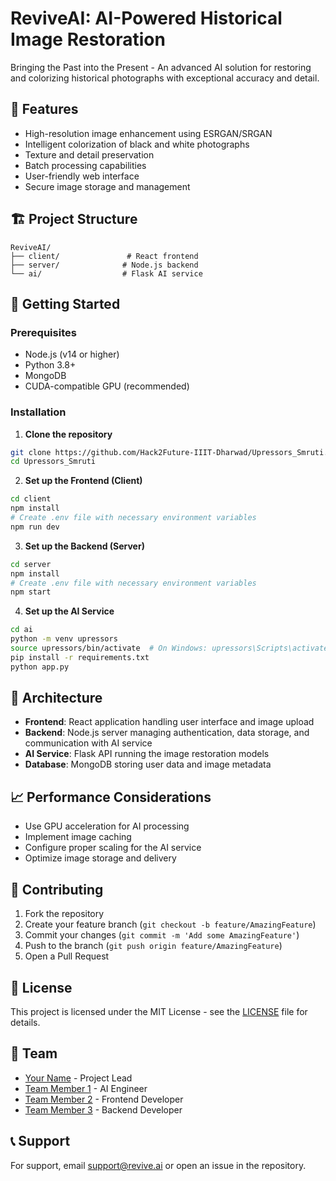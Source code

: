 # ReviveAI: AI-Powered Historical Image Restoration

Bringing the Past into the Present - An advanced AI solution for restoring and colorizing historical photographs with exceptional accuracy and detail.

## 🌟 Features

- High-resolution image enhancement using ESRGAN/SRGAN
- Intelligent colorization of black and white photographs
- Texture and detail preservation
- Batch processing capabilities
- User-friendly web interface
- Secure image storage and management

## 🏗️ Project Structure

```
ReviveAI/
├── client/               # React frontend
├── server/              # Node.js backend
└── ai/                  # Flask AI service
```

## 🚀 Getting Started

### Prerequisites

- Node.js (v14 or higher)
- Python 3.8+
- MongoDB
- CUDA-compatible GPU (recommended)

### Installation

1. **Clone the repository**
```bash
git clone https://github.com/Hack2Future-IIIT-Dharwad/Upressors_Smruti.git
cd Upressors_Smruti
```

2. **Set up the Frontend (Client)**
```bash
cd client
npm install
# Create .env file with necessary environment variables
npm run dev
```

3. **Set up the Backend (Server)**
```bash
cd server
npm install
# Create .env file with necessary environment variables
npm start
```

4. **Set up the AI Service**
```bash
cd ai
python -m venv upressors
source upressors/bin/activate  # On Windows: upressors\Scripts\activate
pip install -r requirements.txt
python app.py
```



## 🔧 Architecture

- **Frontend**: React application handling user interface and image upload
- **Backend**: Node.js server managing authentication, data storage, and communication with AI service
- **AI Service**: Flask API running the image restoration models
- **Database**: MongoDB storing user data and image metadata



## 📈 Performance Considerations

- Use GPU acceleration for AI processing
- Implement image caching
- Configure proper scaling for the AI service
- Optimize image storage and delivery

## 🤝 Contributing

1. Fork the repository
2. Create your feature branch (`git checkout -b feature/AmazingFeature`)
3. Commit your changes (`git commit -m 'Add some AmazingFeature'`)
4. Push to the branch (`git push origin feature/AmazingFeature`)
5. Open a Pull Request

## 📝 License

This project is licensed under the MIT License - see the [LICENSE](LICENSE) file for details.

## 👥 Team

- [Your Name](https://github.com/yourusername) - Project Lead
- [Team Member 1](https://github.com/teammember1) - AI Engineer
- [Team Member 2](https://github.com/teammember2) - Frontend Developer
- [Team Member 3](https://github.com/teammember3) - Backend Developer

## 📞 Support

For support, email support@revive.ai or open an issue in the repository.
